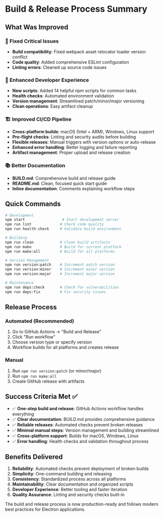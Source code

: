 # Build & Release Process Summary

## What Was Improved

### 🔧 Fixed Critical Issues
- **Build compatibility**: Fixed webpack asset relocator loader version conflict
- **Code quality**: Added comprehensive ESLint configuration
- **Linting errors**: Cleaned up source code issues

### 🚀 Enhanced Developer Experience
- **New scripts**: Added 14 helpful npm scripts for common tasks
- **Health checks**: Automated environment validation
- **Version management**: Streamlined patch/minor/major versioning
- **Clean operations**: Easy artifact cleanup

### 🏗️ Improved CI/CD Pipeline
- **Cross-platform builds**: macOS (Intel + ARM), Windows, Linux support
- **Pre-flight checks**: Linting and security audits before building
- **Flexible releases**: Manual triggers with version options or auto-release
- **Enhanced error handling**: Better logging and failure reporting
- **Artifact management**: Proper upload and release creation

### 📚 Better Documentation
- **BUILD.md**: Comprehensive build and release guide
- **README.md**: Clean, focused quick start guide
- **Inline documentation**: Comments explaining workflow steps

## Quick Commands

```bash
# Development
npm start                 # Start development server
npm run lint             # Check code quality
npm run health-check     # Validate build environment

# Building
npm run clean            # Clean build artifacts
npm run make             # Build for current platform
npm run make:all         # Build for all platforms

# Version Management
npm run version:patch    # Increment patch version
npm run version:minor    # Increment minor version
npm run version:major    # Increment major version

# Maintenance
npm run deps:check       # Check for vulnerabilities
npm run deps:fix         # Fix security issues
```

## Release Process

### Automated (Recommended)
1. Go to GitHub Actions → "Build and Release"
2. Click "Run workflow"
3. Choose version type or specify version
4. Workflow builds for all platforms and creates release

### Manual
1. Run `npm run version:patch` (or minor/major)
2. Run `npm run make:all` 
3. Create GitHub release with artifacts

## Success Criteria Met ✅

- ✅ **One-step build and release**: GitHub Actions workflow handles everything
- ✅ **Clear documentation**: BUILD.md provides comprehensive guidance
- ✅ **Reliable releases**: Automated checks prevent broken releases
- ✅ **Minimal manual steps**: Version management and building streamlined
- ✅ **Cross-platform support**: Builds for macOS, Windows, Linux
- ✅ **Error handling**: Health checks and validation throughout process

## Benefits Delivered

1. **Reliability**: Automated checks prevent deployment of broken builds
2. **Simplicity**: One-command building and releasing
3. **Consistency**: Standardized process across all platforms
4. **Maintainability**: Clear documentation and organized scripts
5. **Developer Experience**: Better tooling and faster iteration
6. **Quality Assurance**: Linting and security checks built-in

The build and release process is now production-ready and follows modern best practices for Electron applications.